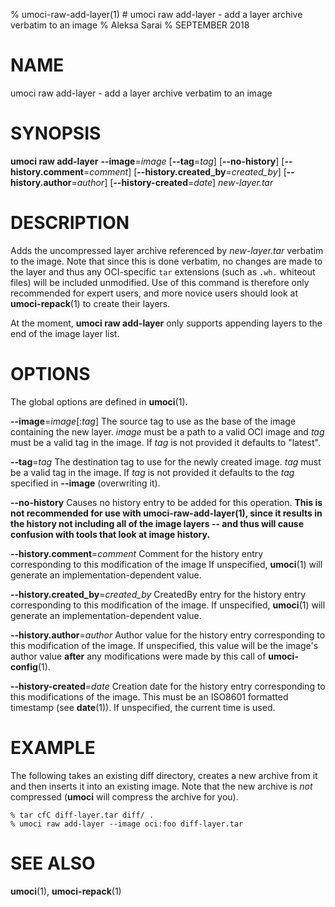 % umoci-raw-add-layer(1) # umoci raw add-layer - add a layer archive verbatim to an image
% Aleksa Sarai
% SEPTEMBER 2018
# NAME
umoci raw add-layer - add a layer archive verbatim to an image

# SYNOPSIS
**umoci raw add-layer**
**--image**=*image*
[**--tag**=*tag*]
[**--no-history**]
[**--history.comment**=*comment*]
[**--history.created_by**=*created_by*]
[**--history.author**=*author*]
[**--history-created**=*date*]
*new-layer.tar*

# DESCRIPTION
Adds the uncompressed layer archive referenced by *new-layer.tar* verbatim to
the image. Note that since this is done verbatim, no changes are made to the
layer and thus any OCI-specific `tar` extensions (such as `.wh.` whiteout
files) will be included unmodified. Use of this command is therefore only
recommended for expert users, and more novice users should look at
**umoci-repack**(1) to create their layers.

At the moment, **umoci raw add-layer** only supports appending layers to the
end of the image layer list.

# OPTIONS
The global options are defined in **umoci**(1).

**--image**=*image*[:*tag*]
  The source tag to use as the base of the image containing the new layer.
  *image* must be a path to a valid OCI image and *tag* must be a valid tag in
  the image. If *tag* is not provided it defaults to "latest".

**--tag**=*tag*
  The destination tag to use for the newly created image. *tag* must be a valid
  tag in the image. If *tag* is not provided it defaults to the *tag* specified
  in **--image** (overwriting it).

**--no-history**
  Causes no history entry to be added for this operation. **This is not
  recommended for use with umoci-raw-add-layer(1), since it results in the
  history not including all of the image layers -- and thus will cause
  confusion with tools that look at image history.**

**--history.comment**=*comment*
  Comment for the history entry corresponding to this modification of the image
  If unspecified, **umoci**(1) will generate an implementation-dependent value.

**--history.created_by**=*created_by*
  CreatedBy entry for the history entry corresponding to this modification of
  the image. If unspecified, **umoci**(1) will generate an
  implementation-dependent value.

**--history.author**=*author*
  Author value for the history entry corresponding to this modification of the
  image. If unspecified, this value will be the image's author value **after**
  any modifications were made by this call of **umoci-config**(1).

**--history-created**=*date*
  Creation date for the history entry corresponding to this modifications of
  the image. This must be an ISO8601 formatted timestamp (see **date**(1)). If
  unspecified, the current time is used.

# EXAMPLE

The following takes an existing diff directory, creates a new archive from it
and then inserts it into an existing image. Note that the new archive is *not*
compressed (**umoci** will compress the archive for you).

```
% tar cfC diff-layer.tar diff/ .
% umoci raw add-layer --image oci:foo diff-layer.tar
```

# SEE ALSO
**umoci**(1), **umoci-repack**(1)
